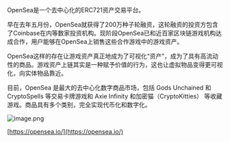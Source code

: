 OpenSea是一个去中心化的ERC721资产交易平台。
​

早在去年五月份，OpenSea就获得了200万种子轮融资，这轮融资的投资方包含了Coinbase在内等数家投资机构。现阶段OpenSea已和近百家区块链游戏机构达成合作，用户能够在OpenSea上销售这些合作游戏中的游戏资产。
​

OpenSea这样的存在让游戏资产真正地成为了可视化“资产”，成为了具有高流动性的商品。游戏资产上链其实是一种赋予价值的行为，这也让虚拟物品变得更可视化，向实体物品靠近。
​

目前，OpenSea 是最大的去中心化数字商品市场，包括 Gods Unchained 和 CryptoSpells 等交易卡牌游戏和 Axie Infinity 和加密猫（CryptoKitties） 等收藏游戏。商品具有多个类别，完全实现代币化和数字化。
​

![image.png](https://cdn.nlark.com/yuque/0/2021/png/21737182/1623901626955-e7da9992-2343-42a3-8f77-b5a09e6f6f57.png#clientId=u50b573b3-317d-4&from=paste&height=535&id=u28a4e4be&margin=%5Bobject%20Object%5D&name=image.png&originHeight=535&originWidth=1080&originalType=binary&ratio=1&size=550136&status=done&style=none&taskId=u185f724f-d847-4cf7-b11b-a4c54f72bdb&width=1080)


[https://opensea.io/](https://opensea.io/)
